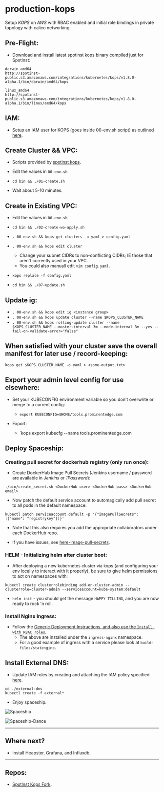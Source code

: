 # production-kops

Setup *KOPS* on *AWS* with RBAC enabled and initial role bindings in private topology with calico networking.

## Pre-Flight:

* Download and install latest spotinst kops binary compiled just for SpotInst:
```
darwin_amd64
http://spotinst-public.s3.amazonaws.com/integrations/kubernetes/kops/v1.8.0-alpha.1/bin/darwin/amd64/kops

linux_amd64
http://spotinst-public.s3.amazonaws.com/integrations/kubernetes/kops/v1.8.0-alpha.1/bin/linux/amd64/kops
```

## IAM:
* Setup an IAM user for KOPS (goes inside 00-env.sh script) as outlined [here](https://github.com/kubernetes/kops/blob/master/docs/aws.md#setup-iam-user).

## Create Cluster && VPC:
* Scripts provided by [spotinst kops](http://blog.spotinst.com/2017/08/17/elastigroup-kubernetes-operations-kops/).

* Edit the values in `00-env.sh`

* `cd bin && ./01-create.sh`

* Wait about 5-10 minutes.

## Create in Existing VPC:
* Edit the values in `00-env.sh`

* `cd bin && ./02-create-wo-apply.sh`

* `. 00-env.sh && kops get clusters -o yaml > config.yaml`

* `. 00-env.sh && kops edit cluster`
  - Change your subnet CIDRs to non-conflicting CIDRs; IE those that aren't currently used in your VPC.
  - You could also manuall edit `vim config.yaml`.
    
* `kops replace -f config.yaml`

* `cd bin && ./07-update.sh`

## Update ig:
* `. 00-env.sh && kops edit ig <instance group>`
* `. 00-env.sh && kops update cluster --name $KOPS_CLUSTER_NAME`
* `. 00-env.sh && kops rolling-update cluster --name $KOPS_CLUSTER_NAME --master-interval 3m --node-interval 3m --yes --fail-on-validate-error="false"`

## When satisfied with your cluster save the overall manifest for later use / record-keeping:
`kops get $KOPS_CLUSTER_NAME -o yaml > <some-output.txt>`

## Export your admin level config for use elsewhere:
* Set your KUBECONFIG environment variable so you don't overwrite or merge to a current config:
  - `export KUBECONFIG=$HOME/tools.prominentedge.com`

* Export:
  - `kops export kubecfg --name tools.prominentedge.com

## Deploy Spaceship:

### Creating pull secret for dockerhub registry (only run once):
* Create DockerHub Image Pull Secrets (Jenkins username / password are available in _Jenkins_ or _1Password_):

`./bin/create_secret.sh <DockerHub user> <DockerHub pass> <DockerHub email>`

* Now patch the default service account to automagically add pull secret to all pods in the default namespace:

`kubectl patch serviceaccount default -p '{"imagePullSecrets": [{"name": "registrykey"}]}'`

* Note that this also requires you add the appropriate collaborators under each DockerHub repo.

* If you have issues, see [here-image-pull-secrets](https://kubernetes.io/docs/tasks/configure-pod-container/configure-service-account/).

### HELM - Initializing helm after cluster boot:
* After deploying a new kubernetes cluster via kops (and configuring your env locally to interact with it properly),
  be sure to give helm permissions to act on namespaces with:

`kubectl create clusterrolebinding add-on-cluster-admin --clusterrole=cluster-admin --serviceaccount=kube-system:default`

* `helm init` - you should get the message `HAPPY TILLING`, and you are now ready to rock 'n roll.

### Install Nginx Ingress:
* Follow the [Generic Deployment Instructions, and also use the `Install with RBAC roles`](https://github.com/kubernetes/ingress-nginx/blob/master/deploy/README.md).
  - The above are installed under the `ingress-nginx` namespace.
  - For a good example of ingress with a service please look at `build-files/statengine`.

## Install External DNS:

* Update IAM roles by creating and attaching the IAM policy specified [here](https://github.com/kubernetes-incubator/external-dns/blob/master/docs/tutorials/aws.md).

```
cd ./external-dns
kubectl create -f external*
```

* Enjoy spaceship.


![Spaceship](http://www.likecool.com/Gear/Pic/Gif%20Star%20Trek%20Defiant%20USS%20NCC1764/Gif-Star-Trek-Defiant-USS-NCC1764.gif)


![Spaceship-Dance](https://upload-assets.vice.com/files/2015/12/16/1450302693Drake2.gif)

---

## Where next?

* Install Heapster, Grafana, and Influxdb.

---

## Repos:
* [SpotInst Kops Fork](https://github.com/spotinst/kubernetes-kops).
